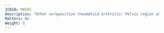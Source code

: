 ```yaml
---
ICD10: M0585
Description: "Other seropositive rheumatoid arthritis: Pelvic region and thigh"
Matters: No
Weight: 0
---
```

